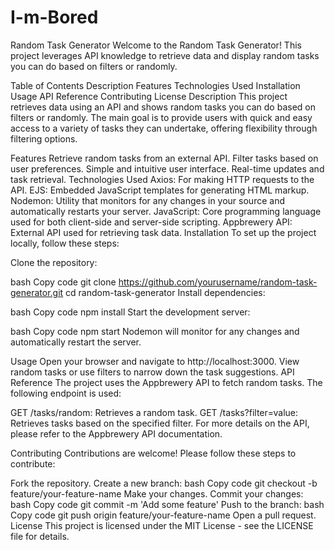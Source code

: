 # I-m-Bored
Random Task Generator
Welcome to the Random Task Generator! This project leverages API knowledge to retrieve data and display random tasks you can do based on filters or randomly.

Table of Contents
Description
Features
Technologies Used
Installation
Usage
API Reference
Contributing
License
Description
This project retrieves data using an API and shows random tasks you can do based on filters or randomly. The main goal is to provide users with quick and easy access to a variety of tasks they can undertake, offering flexibility through filtering options.

Features
Retrieve random tasks from an external API.
Filter tasks based on user preferences.
Simple and intuitive user interface.
Real-time updates and task retrieval.
Technologies Used
Axios: For making HTTP requests to the API.
EJS: Embedded JavaScript templates for generating HTML markup.
Nodemon: Utility that monitors for any changes in your source and automatically restarts your server.
JavaScript: Core programming language used for both client-side and server-side scripting.
Appbrewery API: External API used for retrieving task data.
Installation
To set up the project locally, follow these steps:

Clone the repository:

bash
Copy code
git clone https://github.com/yourusername/random-task-generator.git
cd random-task-generator
Install dependencies:

bash
Copy code
npm install
Start the development server:

bash
Copy code
npm start
Nodemon will monitor for any changes and automatically restart the server.

Usage
Open your browser and navigate to http://localhost:3000.
View random tasks or use filters to narrow down the task suggestions.
API Reference
The project uses the Appbrewery API to fetch random tasks. The following endpoint is used:

GET /tasks/random: Retrieves a random task.
GET /tasks?filter=value: Retrieves tasks based on the specified filter.
For more details on the API, please refer to the Appbrewery API documentation.

Contributing
Contributions are welcome! Please follow these steps to contribute:

Fork the repository.
Create a new branch:
bash
Copy code
git checkout -b feature/your-feature-name
Make your changes.
Commit your changes:
bash
Copy code
git commit -m 'Add some feature'
Push to the branch:
bash
Copy code
git push origin feature/your-feature-name
Open a pull request.
License
This project is licensed under the MIT License - see the LICENSE file for details.
